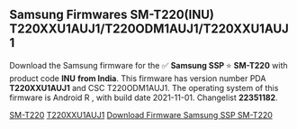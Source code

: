 <h2>Samsung Firmwares SM-T220(INU) T220XXU1AUJ1/T220ODM1AUJ1/T220XXU1AUJ1</h2>
Download the Samsung firmware for the ✅ <strong>Samsung SSP </strong> ⭐ <strong>SM-T220</strong> with product code <strong>INU</strong> <strong> from India</strong>. This firmware has version number PDA <strong>T220XXU1AUJ1</strong> and CSC T220ODM1AUJ1. The operating system of this firmware is Android R , with build date 2021-11-01. Changelist <strong>22351182</strong>.


[SM-T220](https://samfirm.shop/samsung/model/SM-T220)
[T220XXU1AUJ1](https://samfirm.shop/samsung/pda/T220XXU1AUJ1)
[Download Firmware Samsung SSP SM-T220](https://samfirm.shop/samsung/firmware/470564)
